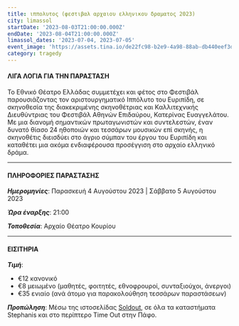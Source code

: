```yaml
---
title: ιππολυτος (φεστιβαλ αρχαιου ελληνικου δραματος 2023)
city: limassol
startDate: '2023-08-03T21:00:00.000Z'
endDate: '2023-08-04T21:00:00.000Z'
limassol_dates: '2023-07-04, 2023-07-05'
event_image: 'https://assets.tina.io/de22fc98-b2e9-4a98-88ab-db440eef3dc1/Ippolitos.jpeg'
category: tragedy
---
```


#### ΛΙΓΑ ΛΟΓΙΑ ΓΙΑ ΤΗΝ ΠΑΡΑΣΤΑΣΗ

Το Εθνικό Θέατρο Ελλάδας συμμετέχει	και φέτος στο Φεστιβάλ παρουσιάζοντας τον αριστουργηματικό	Ιππόλυτο του Ευριπίδη,	σε σκηνοθεσία	της διακεκριμένης σκηνοθέτριας και Καλλιτεχνικής Διευθύντριας	του Φεστιβάλ Αθηνών Επιδαύρου, Κατερίνας Ευαγγελάτου. Με μια διανομή σημαντικών πρωταγωνιστών και συντελεστών, έναν δυνατό	θίασο 24 ηθοποιών και τεσσάρων μουσικών	επί σκηνής, η σκηνοθέτις διεισδύει	στο άγριο σύμπαν	του έργου του Ευριπίδη	και καταθέτει	μια ακόμα ενδιαφέρουσα προσέγγιση στο αρχαίο ελληνικό δράμα.

***

#### ΠΛΗΡΟΦΟΡΙΕΣ ΠΑΡΑΣΤΑΣΗΣ

***Ημερομηνίες***: Παρασκευή 4 Αυγούστου 2023 | Σάββατο 5 Αυγούστου 2023

***Ώρα έναρξης***: 21:00

***Τοποθεσία***: Αρχαίο Θέατρο Κουρίου

***

#### ΕΙΣΙΤΗΡΙΑ

***Τιμή***:

* €12 κανονικό
* €8 μειωμένο	(μαθητές, φοιτητές, εθνοφρουροί, συνταξιούχοι, άνεργοι)
* €35 ενιαίο (ανά άτομο για παρακολούθηση τεσσάρων παραστάσεων)

***Προπώληση***: Μέσω της ιστοσελίδας [Soldout](https://www.soldoutticketbox.com/international-festival-of-ancient-greek-drama-2023/?lang=en), σε όλα τα καταστήματα Stephanis και στο περίπτερο Time Out στην Πάφο.
